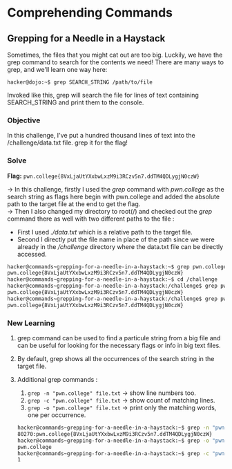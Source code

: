 # Comprehending Commands 

## Grepping for a Needle in a Haystack
Sometimes, the files that you might cat out are too big. Luckily, we have the grep command to search for the contents we need! There are many ways to grep, and we'll learn one way here:

```
hacker@dojo:~$ grep SEARCH_STRING /path/to/file
```

Invoked like this, grep will search the file for lines of text containing SEARCH_STRING and print them to the console.

### Objective
In this challenge, I've put a hundred thousand lines of text into the /challenge/data.txt file. grep it for the flag!

### Solve
**Flag:** `pwn.college{8VxLjaUtYXxbwLxzM9i3RCzv5n7.ddTM4QDLygjN0czW}`

-> In this challenge, firstly I used the *grep* command with *pwn.college* as the search string as flags here begin with pwn.college and added the absolute path to the target file at the end to get the flag.  
-> Then I also changed my directory to root(/) and checked out the *grep* command there as well with two different paths to the file :  
  - First I used *./data.txt* which is a relative path to the target file.  
  - Second I directly put the file name in place of the path since we were already in the */challenge* directory where the data.txt file can be directly accessed.  

```bash
hacker@commands~grepping-for-a-needle-in-a-haystack:~$ grep pwn.college /challenge/data.txt
pwn.college{8VxLjaUtYXxbwLxzM9i3RCzv5n7.ddTM4QDLygjN0czW}
hacker@commands~grepping-for-a-needle-in-a-haystack:~$ cd /challenge
hacker@commands~grepping-for-a-needle-in-a-haystack:/challenge$ grep pwn.college ./data.txt
pwn.college{8VxLjaUtYXxbwLxzM9i3RCzv5n7.ddTM4QDLygjN0czW}
hacker@commands~grepping-for-a-needle-in-a-haystack:/challenge$ grep pwn.college data.txt
pwn.college{8VxLjaUtYXxbwLxzM9i3RCzv5n7.ddTM4QDLygjN0czW}
```

### New Learning
1. grep command can be used to find a particule string from a big file and can be useful for looking for the necessary flags or info in big text files.  
2. By default, grep shows all the occurrences of the search string in the target file.  
3. Additional grep commands : 
   1. `grep -n "pwn.college" file.txt` → show line numbers too.  
   2. `grep -c "pwn.college" file.txt` → show count of matching lines.  
   3. `grep -o "pwn.college" file.txt` → print only the matching words, one per occurrence.  



   ```bash
   hacker@commands~grepping-for-a-needle-in-a-haystack:~$ grep -n "pwn.college" /challenge/data.txt
   80270:pwn.college{8VxLjaUtYXxbwLxzM9i3RCzv5n7.ddTM4QDLygjN0czW}
   hacker@commands~grepping-for-a-needle-in-a-haystack:~$ grep -o "pwn.college" /challenge/data.txt
   pwn.college
   hacker@commands~grepping-for-a-needle-in-a-haystack:~$ grep -c "pwn.college" /challenge/data.txt
   1
   ```
